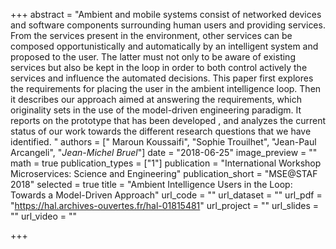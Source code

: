 +++
abstract = "Ambient and mobile systems consist of networked devices and software components surrounding human users and providing services. From the services present in the environment, other services can be composed opportunistically and automatically by an intelligent system and proposed to the user. The latter must not only to be aware of existing services but also be kept in the loop in order to both control actively the services and influence the automated decisions. This paper first explores the requirements for placing the user in the ambient intelligence loop. Then it describes our approach aimed at answering the requirements, which originality sets in the use of the model-driven engineering paradigm. It reports on the prototype that has been developed , and analyzes the current status of our work towards the different research questions that we have identified. "
authors = [" Maroun Koussaifi",
            "Sophie Trouilhet",
            "Jean-Paul Arcangeli",
            "_Jean-Michel Bruel_"]
date = "2018-06-25"
image_preview = ""
math = true
publication_types = ["1"]
publication = "International Workshop Microservices: Science and Engineering"
publication_short = "MSE@STAF 2018"
selected = true
title = "Ambient Intelligence Users in the Loop: Towards a Model-Driven Approach"
url_code = ""
url_dataset = ""
url_pdf = "https://hal.archives-ouvertes.fr/hal-01815481"
url_project = ""
url_slides = ""
url_video = ""

+++
